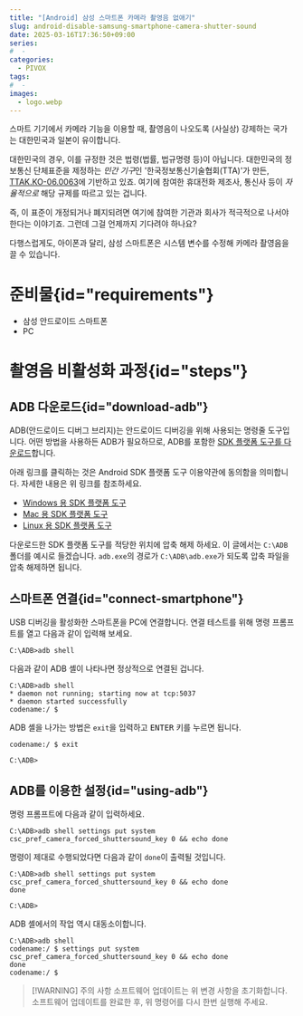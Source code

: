 ```yaml
---
title: "[Android] 삼성 스마트폰 카메라 촬영음 없애기"
slug: android-disable-samsung-smartphone-camera-shutter-sound
date: 2025-03-16T17:36:50+09:00
series:
#  - 
categories:
  - PIVOX
tags:
#  - 
images:
  - logo.webp
---
```


스마트 기기에서 카메라 기능을 이용할 때, 촬영음이 나오도록 (사실상) 강제하는 국가는 대한민국과 일본이 유이합니다.

대한민국의 경우, 이를 규정한 것은 법령(법률, 법규명령 등)이 아닙니다. 대한민국의 정보통신 단체표준을 제정하는 *민간 기구*인 '한국정보통신기술협회(TTA)'가 만든, [TTAK.KO-06.0063](https://committee.tta.or.kr/data/standard_view.jsp?rn1=Y&standard_no=TTAK.KO-06.0063&pk_num=TTAK.KO-06.0063%2FR2&nowSu=1&rn=1)에 기반하고 있죠. 여기에 참여한 휴대전화 제조사, 통신사 등이 *자율적으로* 해당 규제를 따르고 있는 겁니다.

즉, 이 표준이 개정되거나 폐지되려면 여기에 참여한 기관과 회사가 적극적으로 나서야 한다는 이야기죠.
그런데 그걸 언제까지 기다려야 하나요?

다행스럽게도, 아이폰과 달리, 삼성 스마트폰은 시스템 변수를 수정해 카메라 촬영음을 끌 수 있습니다.

# 준비물{id="requirements"}

* 삼성 안드로이드 스마트폰
* PC

# 촬영음 비활성화 과정{id="steps"}

## ADB 다운로드{id="download-adb"}

ADB(안드로이드 디버그 브리지)는 안드로이드 디버깅을 위해 사용되는 명령줄 도구입니다. 어떤 방법을 사용하든 ADB가 필요하므로, ADB를 포함한 [SDK 플랫폼 도구를 다운로드](https://developer.android.com/tools/releases/platform-tools)합니다.

아래 링크를 클릭하는 것은 Android SDK 플랫폼 도구 이용약관에 동의함을 의미합니다. 자세한 내용은 위 링크를 참조하세요.

* [Windows 용 SDK 플랫폼 도구](https://dl.google.com/android/repository/platform-tools-latest-windows.zip)
* [Mac 용 SDK 플랫폼 도구](https://dl.google.com/android/repository/platform-tools-latest-darwin.zip)
* [Linux 용 SDK 플랫폼 도구](https://dl.google.com/android/repository/platform-tools-latest-linux.zip)

다운로드한 SDK 플랫폼 도구를 적당한 위치에 압축 해제 하세요. 이 글에서는 `C:\ADB` 폴더를 예시로 들겠습니다. `adb.exe`의 경로가 `C:\ADB\adb.exe`가 되도록 압축 파일을 압축 해제하면 됩니다.

## 스마트폰 연결{id="connect-smartphone"}

USB 디버깅을 활성화한 스마트폰을 PC에 연결합니다. 연결 테스트를 위해 명령 프롬프트를 열고 다음과 같이 입력해 보세요.

```plaintext{linenos=false}
C:\ADB>adb shell
```

다음과 같이 ADB 셸이 나타나면 정상적으로 연결된 겁니다.

```plaintext{linenos=false}
C:\ADB>adb shell
* daemon not running; starting now at tcp:5037
* daemon started successfully
codename:/ $
```

ADB 셸을 나가는 방법은 `exit`을 입력하고 <kbd>ENTER</kbd> 키를 누르면 됩니다.

```plaintext{linenos=false}
codename:/ $ exit

C:\ADB>
```

## ADB를 이용한 설정{id="using-adb"}

명령 프롬프트에 다음과 같이 입력하세요.

```plaintext{linenos=false}
C:\ADB>adb shell settings put system csc_pref_camera_forced_shuttersound_key 0 && echo done
```

명령이 제대로 수행되었다면 다음과 같이 `done`이 출력될 것입니다.

```plaintext{linenos=false}
C:\ADB>adb shell settings put system csc_pref_camera_forced_shuttersound_key 0 && echo done
done

C:\ADB>
```

ADB 셸에서의 작업 역시 대동소이합니다.

```plaintext{linenos=false}
C:\ADB>adb shell
codename:/ $ settings put system csc_pref_camera_forced_shuttersound_key 0 && echo done
done
codename:/ $
```

> [!WARNING] 주의 사항
> 소프트웨어 업데이트는 위 변경 사항을 초기화합니다.
> 소프트웨어 업데이트를 완료한 후, 위 명령어를 다시 한번 실행해 주세요.
